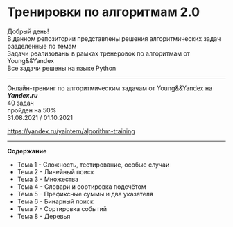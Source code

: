 # Тренировки по алгоритмам 2.0  

  
Добрый день!  
В данном репозитории представлены решения алгоритмических задач разделенные по темам  
Задачи реализованы в рамках тренеровок по алгоритмам от Young&&Yandex  
Все задачи решены на языке Python  

---
  
Онлайн-тренинг по алгоритмическим задачам от Young&&Yandex на ***Yandex.ru***  
40 задач  
пройден на 50%  
31.08.2021 / 01.10.2021  
  
https://yandex.ru/yaintern/algorithm-training  
  
---
  
**Содержание**  
 - Тема 1 - Сложность, тестирование, особые случаи
 - Тема 2 - Линейный поиск
 - Тема 3 - Множества
 - Тема 4 - Словари и сортировка подсчётом
 - Тема 5 - Префиксные суммы и два указателя
 - Тема 6 - Бинарный поиск 
 - Тема 7 - Сортировка событий
 - Тема 8 - Деревья
